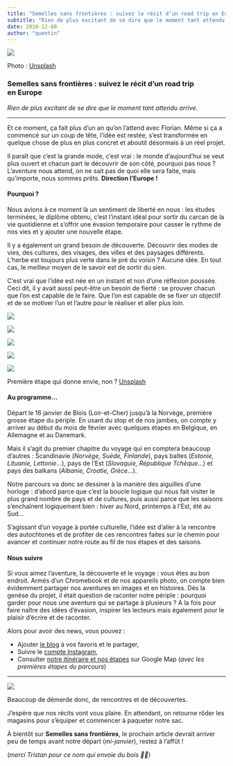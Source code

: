 ```yaml
---
title: "Semelles sans frontières : suivez le récit d’un road trip en Europe"
subtitle: "Rien de plus excitant de se dire que le moment tant attendu arrive."
date: 2016-12-08
author: "quentin"
---
```


![](https://cdn-images-1.medium.com/max/1200/1*VQMUrXiY7eppjqQrQcDXIg.jpeg)

Photo : [Unsplash](https://unsplash.com/@dariuszsankowski?photo=3OiYMgDKJ6k)

### Semelles sans frontières : suivez le récit d’un road trip en Europe

_Rien de plus excitant de se dire que le moment tant attendu arrive._

---

Et ce moment, ça fait plus d’un an qu’on l’attend avec Florian. Même si ça a commencé sur un coup de tête, l’idée est restée, s’est transformée en quelque chose de plus en plus concret et aboutit désormais à un réel projet.

Il paraît que c’est la grande mode, c’est vrai : le monde d’aujourd’hui se veut plus ouvert et chacun part le découvrir de son côté, pourquoi pas nous ? L’aventure nous attend, on ne sait pas de quoi elle sera faite, mais qu’importe, nous sommes prêts. **Direction l’Europe !**

#### Pourquoi ?

Nous avions à ce moment là un sentiment de liberté en nous : les études terminées, le diplôme obtenu, c’est l’instant idéal pour sortir du carcan de la vie quotidienne et s’offrir une évasion temporaire pour casser le rythme de nos vies et y ajouter une nouvelle étape.

Il y a également un grand besoin de découverte. Découvrir des modes de vies, des cultures, des visages, des villes et des paysages différents. L’herbe est toujours plus verte dans le pré du voisin ? Aucune idée. En tout cas, le meilleur moyen de le savoir est de sortir du sien.

C’est vrai que l’idée est née en un instant et non d’une réflexion poussée. Ceci dit, il y avait aussi peut-être un besoin de fierté : se prouver chacun que l’on est capable de le faire. Que l’on est capable de se fixer un objectif et de se motiver l’un et l’autre pour le réaliser et aller plus loin.

![](https://cdn-images-1.medium.com/max/400/1*bAWyDv1RoyesiAnHIdByWw.jpeg)

![](https://cdn-images-1.medium.com/max/400/1*5uz0RjvwejhXBVRoFNTCxA.jpeg)

![](https://cdn-images-1.medium.com/max/400/1*6OxLviJzJyRXtptFgK4Ojw.jpeg)

![](https://cdn-images-1.medium.com/max/600/1*e1Fy27teq3mtJY3AX7m_1Q.jpeg)

![](https://cdn-images-1.medium.com/max/600/1*cP_W0Tfb29lbr35ESjtAUw.jpeg)

Première étape qui donne envie, non ? [Unsplash](https://unsplash.com/)

#### Au programme…

Départ le 16 janvier de Blois (Loir-et-Cher) jusqu’à la Norvège, première grosse étape du périple. En usant du stop et de nos jambes, on compte y arriver au début du mois de février avec quelques étapes en Belgique, en Allemagne et au Danemark.

Mais il s’agit du premier chapitre du voyage qui en comptera beaucoup d’autres : Scandinavie (_Norvège, Suède, Finlande_), pays baltes (_Estonie, Lituanie, Lettonie…_), pays de l’Est (_Slovaquie, République Tchèque…_) et pays des balkans (_Albanie, Croatie, Grèce…_).

Notre parcours va donc se dessiner à la manière des aiguilles d’une horloge : d’abord parce que c’est la boucle logique qui nous fait visiter le plus grand nombre de pays et de cultures, puis aussi parce que les saisons s’enchaînent logiquement bien : hiver au Nord, printemps à l’Est, été au Sud…

S’agissant d’un voyage à portée culturelle, l’idée est d’aller à la rencontre des autochtones et de profiter de ces rencontres faites sur le chemin pour avancer et continuer notre route au fil de nos étapes et des saisons.

#### Nous suivre

Si vous aimez l’aventure, la découverte et le voyage : vous êtes au bon endroit. Armés d’un Chromebook et de nos appareils photo, on compte bien évidemment partager nos aventures en images et en histoires. Dès la genèse du projet, il était question de raconter notre périple : pourquoi garder pour nous une aventure qui se partage à plusieurs ? A la fois pour faire naître des idées d’évasion, inspirer les lecteurs mais également pour le plaisir d’écrire et de raconter.

Alors pour avoir des news, vous pouvez :

- Ajouter [le blog](https://medium.com/semelles-sans-fronti%C3%A8res/) à vos favoris et le partager,
- Suivre le [compte Instagram](https://www.instagram.com/bellanger_q/),
- Consulter [notre itinéraire et nos étapes](https://drive.google.com/open?id=1LgEcJ9IDXbzOeFkndmmcSyjn7U4&usp=sharing) sur Google Map (_avec les premières étapes du parcours_)

---

![](https://cdn-images-1.medium.com/max/600/1*kSTjA3emR9m-WvTExnsezQ.jpeg)

Beaucoup de démerde donc, de rencontres et de découvertes.

J’espère que nos récits vont vous plaire. En attendant, on retourne rôder les magasins pour s’équiper et commencer à paqueter notre sac.

À bientôt sur **Semelles sans frontières**, le prochain article devrait arriver peu de temps avant notre départ (_mi-janvier_), restez à l’affût !

(_merci Tristan pour ce nom qui envoie du bois 👌🏼_)
